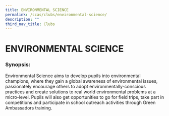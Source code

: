 ```yaml
---
title: ENVIRONMENTAL SCIENCE
permalink: /ccas/clubs/environmental-science/
description: ""
third_nav_title: Clubs
---
```

# ENVIRONMENTAL SCIENCE

### Synopsis:

Environmental Science aims to develop pupils into environmental champions, where they gain a global awareness of environmental issues, passionately encourage others to adopt environmentally-conscious practices and create solutions to real world environmental problems at a micro-level. Pupils will also get opportunities to go for field trips, take part in competitions and participate in school outreach activities through Green Ambassadors training.